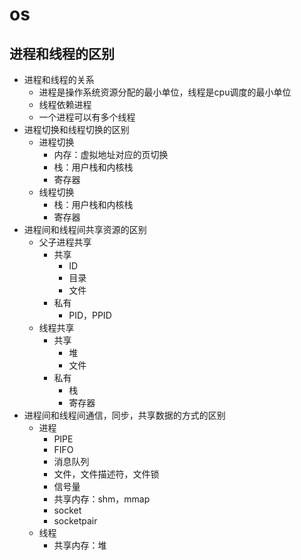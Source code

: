 # os

## 进程和线程的区别

- 进程和线程的关系
  - 进程是操作系统资源分配的最小单位，线程是cpu调度的最小单位
  - 线程依赖进程
  - 一个进程可以有多个线程
- 进程切换和线程切换的区别
  - 进程切换
    - 内存：虚拟地址对应的页切换
    - 栈：用户栈和内核栈
    - 寄存器
  - 线程切换
    - 栈：用户栈和内核栈
    - 寄存器
- 进程间和线程间共享资源的区别
  - 父子进程共享
    - 共享
      - ID
      - 目录
      - 文件
    - 私有
      - PID，PPID
  - 线程共享
    - 共享
      - 堆
      - 文件
    - 私有
      - 栈
      - 寄存器
- 进程间和线程间通信，同步，共享数据的方式的区别
  - 进程
    - PIPE
    - FIFO
    - 消息队列
    - 文件，文件描述符，文件锁
    - 信号量
    - 共享内存：shm，mmap
    - socket
    - socketpair
  - 线程
    - 共享内存：堆

